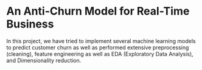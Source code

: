 # An Anti-Churn Model for Real-Time Business

In this project, we have tried to implement several machine learning models to predict customer churn as well as performed extensive preprocessing (cleaning), feature engineering as well as EDA (Exploratory Data Analysis), and Dimensionality reduction. 
